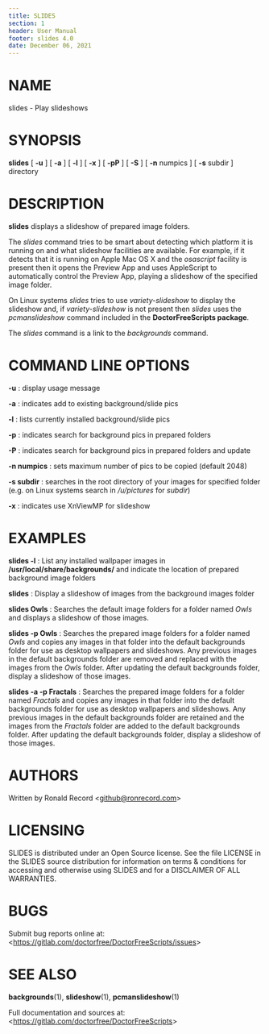 ```yaml
---
title: SLIDES
section: 1
header: User Manual
footer: slides 4.0
date: December 06, 2021
---
```

# NAME
slides - Play slideshows

# SYNOPSIS
**slides** [ **-u** ] [ **-a** ] [ **-l** ] [ **-x** ] [ **-pP** ] [ **-S** ] [ **-n** numpics ] [ **-s** subdir ] directory

# DESCRIPTION
**slides** displays a slideshow of prepared image folders.

The *slides* command tries to be smart about detecting which platform it is
running on and what slideshow facilities are available. For example, if it
detects that it is running on Apple Mac OS X and the *osascript* facility is
present then it opens the Preview App and uses AppleScript to automatically
control the Preview App, playing a slideshow of the specified image folder.

On Linux systems *slides* tries to use *variety-slideshow* to display the
slideshow and, if *variety-slideshow* is not present then *slides* uses
the *pcmanslideshow* command included in the **DoctorFreeScripts package**.

The *slides* command is a link to the *backgrounds* command.

# COMMAND LINE OPTIONS

**-u**
: display usage message

**-a**
: indicates add to existing background/slide pics

**-l**
: lists currently installed background/slide pics

**-p**
: indicates search for background pics in prepared folders

**-P**
: indicates search for background pics in prepared folders and update

**-n numpics**
: sets maximum number of pics to be copied (default 2048)

**-s subdir**
: searches in the root directory of your images for specified folder (e.g. on Linux systems search in */u/pictures* for *subdir*)

**-x**
: indicates use XnViewMP for slideshow

# EXAMPLES

**slides -l**
: List any installed wallpaper images in **/usr/local/share/backgrounds/** and indicate the location of prepared background image folders

**slides**
: Display a slideshow of images from the background images folder

**slides Owls**
: Searches the default image folders for a folder named *Owls* and displays a slideshow of those images.

**slides -p Owls**
: Searches the prepared image folders for a folder named *Owls* and copies any images in that folder into the default backgrounds folder for use as desktop wallpapers and slideshows. Any previous images in the default backgrounds folder are removed and replaced with the images from the *Owls* folder. After updating the default backgrounds folder, display a slideshow of those images.

**slides -a -p Fractals**
: Searches the prepared image folders for a folder named *Fractals* and copies any images in that folder into the default backgrounds folder for use as desktop wallpapers and slideshows. Any previous images in the default backgrounds folder are retained and the images from the *Fractals* folder are added to the default backgrounds folder. After updating the default backgrounds folder, display a slideshow of those images.

# AUTHORS
Written by Ronald Record &lt;github@ronrecord.com&gt;

# LICENSING
SLIDES is distributed under an Open Source license.
See the file LICENSE in the SLIDES source distribution
for information on terms &amp; conditions for accessing and
otherwise using SLIDES and for a DISCLAIMER OF ALL WARRANTIES.

# BUGS
Submit bug reports online at: &lt;https://gitlab.com/doctorfree/DoctorFreeScripts/issues&gt;

# SEE ALSO
**backgrounds**(1), **slideshow**(1), **pcmanslideshow**(1)

Full documentation and sources at: &lt;https://gitlab.com/doctorfree/DoctorFreeScripts&gt;

